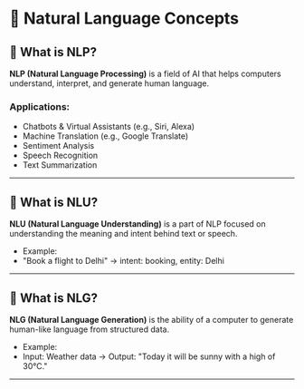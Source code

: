 # 📘 Natural Language Concepts

## 🔹 What is NLP?
**NLP (Natural Language Processing)** is a field of AI that helps computers understand, interpret, and generate human language.

### Applications:
- Chatbots & Virtual Assistants (e.g., Siri, Alexa)
- Machine Translation (e.g., Google Translate)
- Sentiment Analysis
- Speech Recognition
- Text Summarization

---

## 🔹 What is NLU?
**NLU (Natural Language Understanding)** is a part of NLP focused on understanding the meaning and intent behind text or speech.

- Example:
- "Book a flight to Delhi" → intent: booking, entity: Delhi

---

## 🔹 What is NLG?
**NLG (Natural Language Generation)** is the ability of a computer to generate human-like language from structured data.

- Example:
- Input: Weather data → Output: "Today it will be sunny with a high of 30°C."

---

